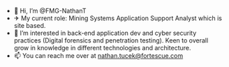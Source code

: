 - 👋 Hi, I’m @FMG-NathanT
- ✈ My current role: Mining Systems Application Support Analyst which is site based. 
- 👀 I’m interested in back-end application dev and cyber security practices (Digital forensics and penetration testing). Keen to overall grow in knowledge in different technologies and architecture. 
- 📫 You can reach me over at nathan.tucek@fortescue.com

<!---
FMG-NathanT/FMG-NathanT is a ✨ special ✨ repository because its `README.md` (this file) appears on your GitHub profile.
You can click the Preview link to take a look at your changes.
--->
